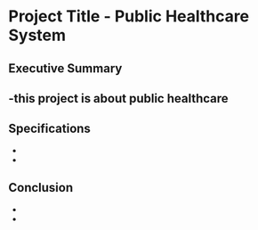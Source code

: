 # Project Title - Public Healthcare System

## Executive Summary
-this project is about public healthcare
-

## Specifications
-
-

## Conclusion
-
-